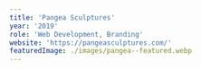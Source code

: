 ```yaml
---
title: 'Pangea Sculptures'
year: '2019'
role: 'Web Development, Branding'
website: 'https://pangeasculptures.com/'
featuredImage: ./images/pangea--featured.webp
---
```

